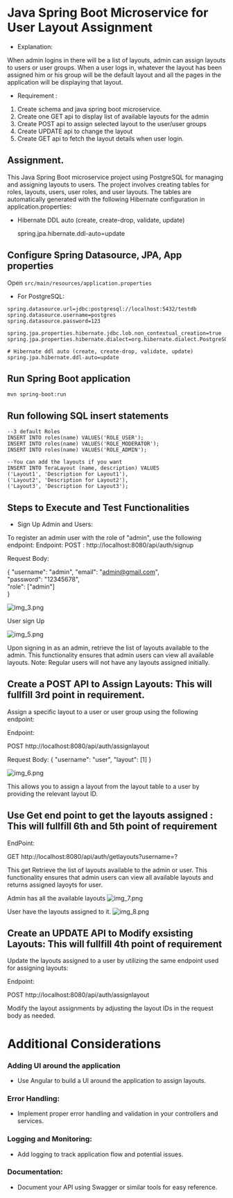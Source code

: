 # Java Spring Boot Microservice for User Layout Assignment

- Explanation:

When admin logins in there will be a list of layouts, admin can assign layouts to users or user groups.
When a user logs in, whatever the layout has been assigned him or his group will be the default layout and all the pages in the application will be displaying that layout.

- Requirement :

1. Create schema and java spring boot microservice.
2. Create one GET api to display list of available layouts for the admin
3. Create POST api to assign selected layout to the user/user groups
4. Create UPDATE api to change the layout
5. Create GET api to fetch the layout details when user login.

## Assignment.

This Java Spring Boot microservice project using PostgreSQL for managing and assigning layouts to users. The project involves creating tables for roles, layouts, users, user roles, and user layouts. The tables are automatically generated with the following Hibernate configuration in application.properties:
- Hibernate DDL auto (create, create-drop, validate, update)

  spring.jpa.hibernate.ddl-auto=update

## Configure Spring Datasource, JPA, App properties
Open `src/main/resources/application.properties`
- For PostgreSQL:
```
spring.datasource.url=jdbc:postgresql://localhost:5432/testdb
spring.datasource.username=postgres
spring.datasource.password=123

spring.jpa.properties.hibernate.jdbc.lob.non_contextual_creation=true
spring.jpa.properties.hibernate.dialect=org.hibernate.dialect.PostgreSQLDialect

# Hibernate ddl auto (create, create-drop, validate, update)
spring.jpa.hibernate.ddl-auto=update
```

## Run Spring Boot application
```
mvn spring-boot:run
```

## Run following SQL insert statements
```
--3 default Roles
INSERT INTO roles(name) VALUES('ROLE_USER');
INSERT INTO roles(name) VALUES('ROLE_MODERATOR');
INSERT INTO roles(name) VALUES('ROLE_ADMIN');

--You can add the layouts if you want
INSERT INTO TeraLayout (name, description) VALUES
('Layout1', 'Description for Layout1'),
('Layout2', 'Description for Layout2'),
('Layout3', 'Description for Layout3');
```

## Steps to Execute and Test Functionalities

- Sign Up Admin and Users:

To register an admin user with the role of "admin", use the following endpoint:
Endpoint:
POST  : http://localhost:8080/api/auth/signup
        
Request Body:

{
"username": "admin",
"email": "admin@gmail.com",		
"password": "12345678",		
"role": ["admin"]       
}

![img_3.png](img_3.png)

User sign Up

![img_5.png](img_5.png)

Upon signing in as an admin, retrieve the list of layouts available to the admin. This functionality ensures that admin users can view all available layouts.
Note: Regular users will not have any layouts assigned initially.

## Create a POST API to Assign Layouts: This will fullfill 3rd point in requirement.

Assign a specific layout to a user or user group using the following endpoint:

Endpoint:

POST http://localhost:8080/api/auth/assignlayout

Request Body:
{
"username": "user",
"layout": [1]
}

![img_6.png](img_6.png)

This allows you to assign a layout from the layout table to a user by providing the relevant layout ID.

## Use Get end point to get the layouts assigned : This will fullfill 6th and 5th point of requirement

EndPoint:

GET http://localhost:8080/api/auth/getlayouts?username=?

This get Retrieve the list of layouts available to the admin or user. This functionality ensures that admin users can view all available layouts and returns assigned layoyts for user.

Admin has all the available layouts 
![img_7.png](img_7.png)

User have the layouts assigned to it.
![img_8.png](img_8.png)

## Create an UPDATE API to Modify exsisting Layouts: This will fullfill 4th point of requirement

Update the layouts assigned to a user by utilizing the same endpoint used for assigning layouts:

Endpoint:

POST http://localhost:8080/api/auth/assignlayout

Modify the layout assignments by adjusting the layout IDs in the request body as needed.



# Additional Considerations

### Adding UI around the application
- Use Angular to build a UI around the application to assign layouts.
### Error Handling:
- Implement proper error handling and validation in your controllers and services.
### Logging and Monitoring:
- Add logging to track application flow and potential issues.
### Documentation:
- Document your API using Swagger or similar tools for easy reference.